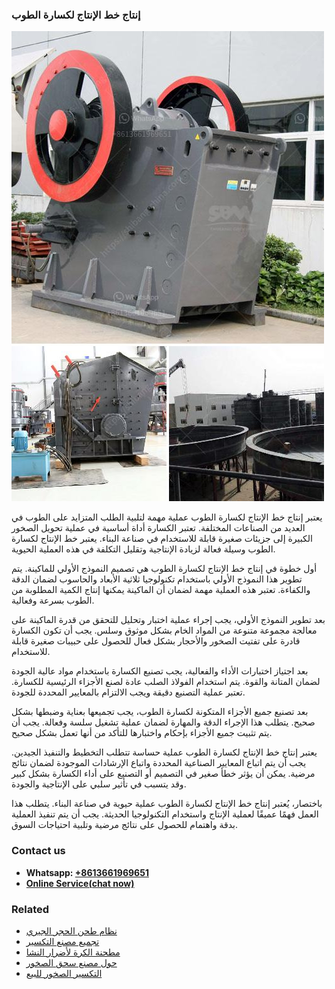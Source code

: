 <h3>إنتاج خط الإنتاج لكسارة الطوب</h3><img src='1701746535.jpg' alt=''><p>يعتبر إنتاج خط الإنتاج لكسارة الطوب عملية مهمة لتلبية الطلب المتزايد على الطوب في العديد من الصناعات المختلفة. تعتبر الكسارة أداة أساسية في عملية تحويل الصخور الكبيرة إلى جزيئات صغيرة قابلة للاستخدام في صناعة البناء. يعتبر خط الإنتاج لكسارة الطوب وسيلة فعالة لزيادة الإنتاجية وتقليل التكلفة في هذه العملية الحيوية.</p><p>أول خطوة في إنتاج خط الإنتاج لكسارة الطوب هي تصميم النموذج الأولي للماكينة. يتم تطوير هذا النموذج الأولي باستخدام تكنولوجيا ثلاثية الأبعاد والحاسوب لضمان الدقة والكفاءة. تعتبر هذه العملية مهمة لضمان أن الماكينة يمكنها إنتاج الكمية المطلوبة من الطوب بسرعة وفعالية.</p><p>بعد تطوير النموذج الأولي، يجب إجراء عملية اختبار وتحليل للتحقق من قدرة الماكينة على معالجة مجموعة متنوعة من المواد الخام بشكل موثوق وسلس. يجب أن تكون الكسارة قادرة على تفتيت الصخور والأحجار بشكل فعال للحصول على حبيبات صغيرة قابلة للاستخدام.</p><p>بعد اجتياز اختبارات الأداء والفعالية، يجب تصنيع الكسارة باستخدام مواد عالية الجودة لضمان المتانة والقوة. يتم استخدام الفولاذ الصلب عادة لصنع الأجزاء الرئيسية للكسارة. تعتبر عملية التصنيع دقيقة ويجب الالتزام بالمعايير المحددة للجودة.</p><p>بعد تصنيع جميع الأجزاء المتكونة لكسارة الطوب، يجب تجميعها بعناية وضبطها بشكل صحيح. يتطلب هذا الإجراء الدقة والمهارة لضمان عملية تشغيل سلسة وفعالة. يجب أن يتم تثبيت جميع الأجزاء بإحكام واختبارها للتأكد من أنها تعمل بشكل صحيح.</p><p>يعتبر إنتاج خط الإنتاج لكسارة الطوب عملية حساسة تتطلب التخطيط والتنفيذ الجيدين. يجب أن يتم اتباع المعايير الصناعية المحددة واتباع الإرشادات الموجودة لضمان نتائج مرضية. يمكن أن يؤثر خطأ صغير في التصميم أو التصنيع على أداء الكسارة بشكل كبير وقد يتسبب في تأثير سلبي على الإنتاجية والجودة.</p><p>باختصار، يُعتبر إنتاج خط الإنتاج لكسارة الطوب عملية حيوية في صناعة البناء. يتطلب هذا العمل فهمًا عميقًا لعملية الإنتاج واستخدام التكنولوجيا الحديثة. يجب أن يتم تنفيذ العملية بدقة واهتمام للحصول على نتائج مرضية وتلبية احتياجات السوق.</p><h3>Contact us</h3><ul><li><strong>Whatsapp:&nbsp;<a href="https://wa.me/8613661969651">+8613661969651</a></strong></li><li><a href="https://swt.shibang-china.com/?git&amp;zhl&amp;إنتاج خط الإنتاج لكسارة الطوب"><strong>Online Service(chat now)</strong></a></li></ul><h3>Related</h3><ul><li><a href='نظام طحن الحجر الجيري.md'>نظام طحن الحجر الجيري</a></li><li><a href='تجميع مصنع التكسير.md'>تجميع مصنع التكسير</a></li><li><a href='مطحنة الكرة لأضرار النشا.md'>مطحنة الكرة لأضرار النشا</a></li><li><a href='حول مصنع سحق الصخور.md'>حول مصنع سحق الصخور</a></li><li><a href='التكسير الصخور للبيع.md'>التكسير الصخور للبيع</a></li></ul>